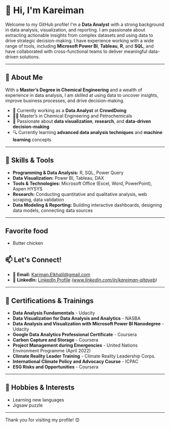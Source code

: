 # 👋 Hi, I'm Kareiman

Welcome to my GitHub profile! I'm a **Data Analyst** with a strong background in data analysis, visualization, and reporting. I am passionate about extracting actionable insights from complex datasets and using data to drive strategic decision-making. I have experience working with a wide range of tools, including **Microsoft Power BI**, **Tableau**, **R**, and **SQL**, and have collaborated with cross-functional teams to deliver meaningful data-driven solutions.

---

## 🚀 About Me

With a **Master’s Degree in Chemical Engineering** and a wealth of experience in data analysis, I am skilled at using data to uncover insights, improve business processes, and drive decision-making. 

- 💼 Currently working as a **Data Analyst** at **CrowdDoing**
- 🧑‍🎓 Master’s in Chemical Engineering and Petrochemicals
- 🌱 Passionate about **data visualization**, **research**, and **data-driven decision-making**
- 🔍 Currently learning **advanced data analysis techniques** and **machine learning** concepts

---

## 🔧 Skills & Tools

- **Programming & Data Analysis:** R, SQL, Power Query
- **Data Visualization:** Power BI, Tableau, DAX
- **Tools & Technologies:** Microsoft Office (Excel, Word, PowerPoint), Aspen HYSYS
- **Research:** Conducting quantitative and qualitative analysis, web scraping, data validation
- **Data Modeling & Reporting:** Building interactive dashboards, designing data models, connecting data sources


---

## Favorite food

- Butter chicken 

## 📫 Let's Connect!

- 📧 **Email:** [Kariman.Elkhalil@gmail.com](mailto:Kariman.Elkhalil@gmail.com)
- 💼 **LinkedIn:** [LinkedIn Profile](#) *(www.linkedin.com/in/kareiman-altayeb)*


---

## 🔗 Certifications & Trainings

- **Data Analysis Fundamentals** - Udacity
- **Data Visualization for Data Analysis and Analytics** - NASBA
- **Data Analysis and Visualization with Microsoft Power BI Nanodegree** - Udacity
- **Google Data Analytics Professional Certificate** - Coursera
- **Carbon Capture and Storage** - Coursera
- **Project Management during Emergencies** - United Nations Environment Programme (April 2022)
- **Climate Reality Leader Training** - Climate Reality Leadership Corps.
- **International Climate Policy and Advocacy Course** - ICPAC
- **ESG Risks and Opportunities** - Coursera

---

## 🎨 Hobbies & Interests

- Learning new languages
- Jigsaw puzzle

---

Thank you for visiting my profile! 😊
